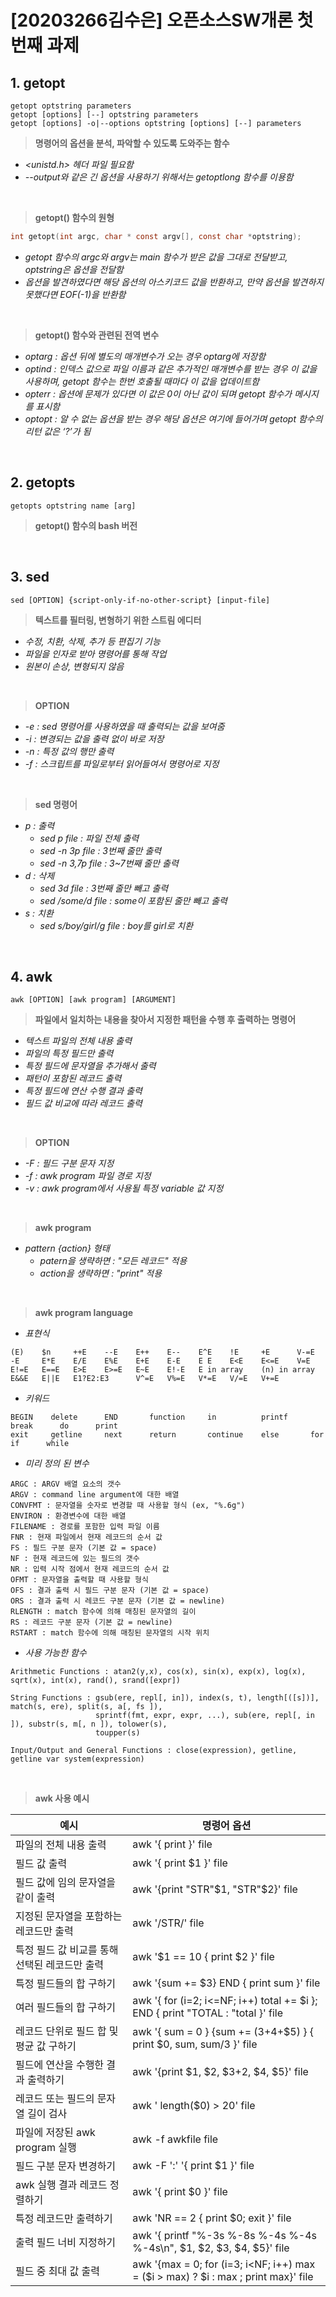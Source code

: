 # [20203266김수은] 오픈소스SW개론 첫번째 과제

## 1. getopt
```
getopt optstring parameters
getopt [options] [--] optstring parameters
getopt [options] -o|--options optstring [options] [--] parameters
```
> **명령어의 옵션을 분석, 파악할 수 있도록 도와주는 함수**
- _<unistd.h> 헤더 파일 필요함_
- _--output와 같은 긴 옵션을 사용하기 위해서는 getoptlong 함수를 이용함_
 
<br/>

> **getopt() 함수의 원형**
```c
int getopt(int argc, char * const argv[], const char *optstring);
```
- _getopt 함수의 argc와 argv는 main 함수가 받은 값을 그대로 전달받고, optstring은 옵션을 전달함_
- _옵션을 발견하였다면 해당 옵션의 아스키코드 값을 반환하고, 만약 옵션을 발견하지 못했다면 EOF(-1)을 반환함_
 
<br/>

> **getopt() 함수와 관련된 전역 변수**
- _optarg : 옵션 뒤에 별도의 매개변수가 오는 경우 optarg에 저장함_
- _optind : 인덱스 값으로 파일 이름과 같은 추가적인 매개변수를 받는 경우 이 값을 사용하며, getopt 함수는 한번 호출될 때마다 이 값을 업데이트함_
- _opterr : 옵션에 문제가 있다면 이 값은 0이 아닌 값이 되며 getopt 함수가 메시지를 표시함_
- _optopt : 알 수 없는 옵션을 받는 경우 해당 옵션은 여기에 들어가며 getopt 함수의 리턴 값은 ‘?’가 됨_
 
<br/>

## 2. getopts
```
getopts optstring name [arg]
```
> **getopt() 함수의 bash 버전**

<br/>

## 3. sed
```
sed [OPTION] {script-only-if-no-other-script} [input-file]
```
> **텍스트를 필터링, 변형하기 위한 스트림 에디터**
- _수정, 치환, 삭제, 추가 등 편집기 기능_
- _파일을 인자로 받아 명령어를 통해 작업_
- _원본이 손상, 변형되지 않음_

<br/>

> **OPTION**
* _-e : sed 명령어를 사용하였을 때 출력되는 값을 보여줌_
* _-i : 변경되는 값을 출력 없이 바로 저장_
* _-n : 특정 값의 행만 출력_
* _-f : 스크립트를 파일로부터 읽어들여서 명령어로 지정_

<br/>

> **sed 명령어**
* _p : 출력_
  * _sed p file : 파일 전체 출력_
  * _sed -n 3p file : 3번째 줄만 출력_
  * _sed -n 3,7p file : 3~7번째 줄만 출력_
* _d : 삭제_
  * _sed 3d file : 3번째 줄만 빼고 출력_
  * _sed /some/d file : some이 포함된 줄만 빼고 출력_
* _s : 치환_
  * _sed s/boy/girl/g file : boy를 girl로 치환_

<br/>

## 4. awk
```
awk [OPTION] [awk program] [ARGUMENT]
```
> **파일에서 일치하는 내용을 찾아서 지정한 패턴을 수행 후 출력하는 명령어**
- _텍스트 파일의 전체 내용 출력_
- _파일의 특정 필드만 출력_
- _특정 필드에 문자열을 추가해서 출력_
- _패턴이 포함된 레코드 출력_
- _특정 필드에 연산 수행 결과 출력_
- _필드 값 비교에 따라 레코드 출력_

<br/>

> **OPTION**
* _-F : 필드 구분 문자 지정_
* _-f : awk program 파일 경로 지정_
* _-v : awk program에서 사용될 특정 variable 값 지정_

<br/>

> **awk program**
* _pattern {action} 형태_
    * _patern을 생략하면 : "모든 레코드" 적용_
    * _action을 생략하면 : "print" 적용_

<br/>

> **awk program language**
* _표현식_
```
(E)    $n     ++E    --E    E++    E--    E^E    !E     +E      V-=E
-E     E*E    E/E    E%E    E+E    E-E    E E    E<E    E<=E    V=E
E!=E   E==E   E>E    E>=E   E~E    E!-E   E in array    (n) in array 
E&&E   E||E   E1?E2:E3      V^=E   V%=E   V*=E   V/=E   V+=E
```
* _키워드_
```
BEGIN    delete      END       function     in          printf     break      do      print
exit     getline     next      return       continue    else       for        if      while
```
* _미리 정의 된 변수_
```
ARGC : ARGV 배열 요소의 갯수
ARGV : command line argument에 대한 배열
CONVFMT : 문자열을 숫자로 변경할 때 사용할 형식 (ex, "%.6g")
ENVIRON : 환경변수에 대한 배열
FILENAME : 경로를 포함한 입력 파일 이름
FNR : 현재 파일에서 현재 레코드의 순서 값
FS : 필드 구분 문자 (기본 값 = space)
NF : 현재 레코드에 있는 필드의 갯수
NR : 입력 시작 점에서 현재 레코드의 순서 값
OFMT : 문자열을 출력할 때 사용할 형식
OFS : 결과 출력 시 필드 구분 문자 (기본 값 = space)
ORS : 결과 출력 시 레코드 구분 문자 (기본 값 = newline)
RLENGTH : match 함수에 의해 매칭된 문자열의 길이
RS : 레코드 구분 문자 (기본 값 = newline)
RSTART : match 함수에 의해 매칭된 문자열의 시작 위치
```
* _사용 가능한 함수_
```
Arithmetic Functions : atan2(y,x), cos(x), sin(x), exp(x), log(x), sqrt(x), int(x), rand(), srand([expr])

String Functions : gsub(ere, repl[, in]), index(s, t), length[([s])], match(s, ere), split(s, a[, fs ]),
                   sprintf(fmt, expr, expr, ...), sub(ere, repl[, in ]), substr(s, m[, n ]), tolower(s),
                   toupper(s)
                   
Input/Output and General Functions : close(expression), getline, getline var system(expression)
```    

<br/>

> **awk 사용 예시**

|예시|명령어 옵션|
|-|-|
|파일의 전체 내용 출력|awk '{ print }' file|
|필드 값 출력|awk '{ print $1 }' file|
|필드 값에 임의 문자열을 같이 출력|awk '{print "STR"$1, "STR"$2}' file|
|지정된 문자열을 포함하는 레코드만 출력|awk '/STR/' file|
|특정 필드 값 비교를 통해 선택된 레코드만 출력|awk '$1 == 10 { print $2 }' file|
|특정 필드들의 합 구하기|awk '{sum += $3} END { print sum }' file|
|여러 필드들의 합 구하기|awk '{ for (i=2; i<=NF; i++) total += $i }; END { print "TOTAL : "total }' file|
|레코드 단위로 필드 합 및 평균 값 구하기|awk '{ sum = 0 } {sum += ($3+$4+$5) } { print $0, sum, sum/3 }' file|
|필드에 연산을 수행한 결과 출력하기|awk '{print $1, $2, $3+2, $4, $5}' file|
|레코드 또는 필드의 문자열 길이 검사|awk ' length($0) > 20' file|
|파일에 저장된 awk program 실행|awk -f awkfile file|
|필드 구분 문자 변경하기|awk -F ':' '{ print $1 }' file|
|awk 실행 결과 레코드 정렬하기|awk '{ print $0 }' file|
|특정 레코드만 출력하기|awk 'NR == 2 { print $0; exit }' file|
|출력 필드 너비 지정하기|awk '{ printf "%-3s %-8s %-4s %-4s %-4s\n", $1, $2, $3, $4, $5}' file|
|필드 중 최대 값 출력|awk '{max = 0; for (i=3; i<NF; i++) max = ($i > max) ? $i : max ; print max}' file|
